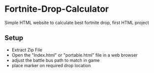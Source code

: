 # Fortnite-Drop-Calculator
Simple HTML website to calculate best fortnite drop, first HTML project

## Setup
- Extract Zip File
- Open the "Index.html" or "portable.html" file in a web browser
- adjust the battle bus path to match in game
- place marker on required drop location
